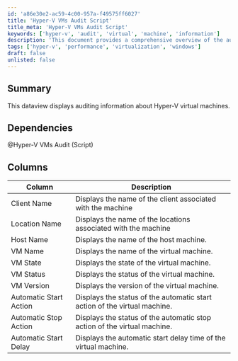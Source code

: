 ```yaml
---
id: 'a86e30e2-ac59-4c00-957a-f49575ff6027'
title: 'Hyper-V VMs Audit Script'
title_meta: 'Hyper-V VMs Audit Script'
keywords: ['hyper-v', 'audit', 'virtual', 'machine', 'information']
description: 'This document provides a comprehensive overview of the auditing information related to Hyper-V virtual machines, including details about their state, status, and configuration settings.'
tags: ['hyper-v', 'performance', 'virtualization', 'windows']
draft: false
unlisted: false
---
```


## Summary

This dataview displays auditing information about Hyper-V virtual machines.

## Dependencies

@Hyper-V VMs Audit (Script)

## Columns

| Column                     | Description                                                        |
|---------------------------|--------------------------------------------------------------------|
| Client Name               | Displays the name of the client associated with the machine        |
| Location Name             | Displays the name of the locations associated with the machine     |
| Host Name                 | Displays the name of the host machine.                             |
| VM Name                   | Displays the name of the virtual machine.                          |
| VM State                  | Displays the state of the virtual machine.                         |
| VM Status                 | Displays the status of the virtual machine.                        |
| VM Version                | Displays the version of the virtual machine.                       |
| Automatic Start Action     | Displays the status of the automatic start action of the virtual machine. |
| Automatic Stop Action      | Displays the status of the automatic stop action of the virtual machine.  |
| Automatic Start Delay      | Displays the automatic start delay time of the virtual machine.   |



